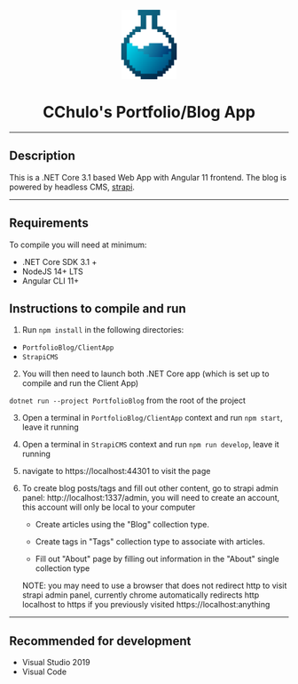 <p align="center">
  <img src="PortfolioBlog/ClientApp/src/assets/svg-icons/logo-styled-gradient.svg" width="100"  alt="icon"/>
</p>

<center>
 <h1>CChulo's Portfolio/Blog App</h1>
</center>

---
## Description

This is a .NET Core 3.1 based Web App with Angular 11 frontend. The blog is powered by headless CMS, [strapi](https://strapi.io).

---

## Requirements

To compile you will need at minimum:

- .NET Core SDK 3.1 +
- NodeJS 14+ LTS
- Angular CLI 11+

## Instructions to compile and run

1. Run `npm install` in the following directories:

- `PortfolioBlog/ClientApp`
- `StrapiCMS`

2. You will then need to launch both .NET Core app (which is set up to compile and run the Client App)

`dotnet run --project PortfolioBlog` from the root of the project

3. Open a terminal in `PortfolioBlog/ClientApp` context and run `npm start`, leave it running

4. Open a terminal in `StrapiCMS` context and run `npm run develop`, leave it running

5. navigate to https://localhost:44301 to visit the page

6. To create blog posts/tags and fill out other content, go to strapi admin panel: http://localhost:1337/admin,
you will need to create an account, this account will only be local to your computer


    - Create articles using the "Blog" collection type.

    - Create tags in "Tags" collection type to associate with articles.

    - Fill out "About" page by filling out information in the "About" single collection type
    
    NOTE: you may need to use a browser that does not redirect http to visit strapi admin panel, currently chrome automatically redirects http localhost to https if you previously visited https://localhost:anything

---

## Recommended for development

- Visual Studio 2019
- Visual Code
